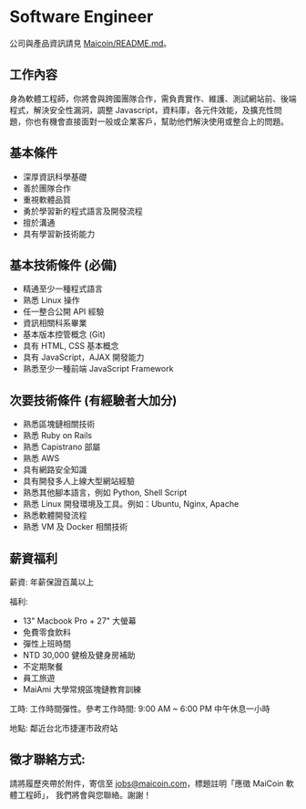 # Software Engineer

公司與產品資訊請見 [Maicoin/README.md](README.md)。

## 工作內容
身為軟體工程師，你將會與跨國團隊合作，需負責實作、維護、測試網站前、後端程式，解決安全性漏洞，調整 Javascript，資料庫，各元件效能，及擴充性問題，你也有機會直接面對一般或企業客戶，幫助他們解決使用或整合上的問題。

## 基本條件
* 深厚資訊科學基礎
* 善於團隊合作
* 重視軟體品質
* 勇於學習新的程式語言及開發流程
* 擅於溝通
* 具有學習新技術能力

## 基本技術條件 (必備)
* 精通至少一種程式語言
* 熟悉 Linux 操作
* 任一整合公開 API 經驗
* 資訊相關科系畢業
* 基本版本控管概念 (Git)
* 具有 HTML, CSS 基本概念
* 具有 JavaScript，AJAX 開發能力
* 熟悉至少一種前端 JavaScript Framework

## 次要技術條件 (有經驗者大加分)
* 熟悉區塊鏈相關技術
* 熟悉 Ruby on Rails
* 熟悉 Capistrano 部屬
* 熟悉 AWS
* 具有網路安全知識
* 具有開發多人上線大型網站經驗
* 熟悉其他腳本語言，例如 Python, Shell Script
* 熟悉 Linux 開發環境及工具。例如：Ubuntu, Nginx, Apache
* 熟悉軟體開發流程
* 熟悉 VM 及 Docker 相關技術

## 薪資福利
薪資: 年薪保證百萬以上

福利:
* 13" Macbook Pro + 27" 大螢幕
* 免費零食飲料
* 彈性上班時間
* NTD 30,000 健檢及健身房補助
* 不定期聚餐
* 員工旅遊
* MaiAmi 大學常規區塊鏈教育訓練

工時: 工作時間彈性。參考工作時間: 9:00 AM ~ 6:00 PM 中午休息一小時

地點: 鄰近台北市捷運市政府站

## 徵才聯絡方式:

請將履歷夾帶於附件，寄信至 jobs@maicoin.com，標題註明「應徵 MaiCoin 軟體工程師」， 我們將會與您聯絡。謝謝！
